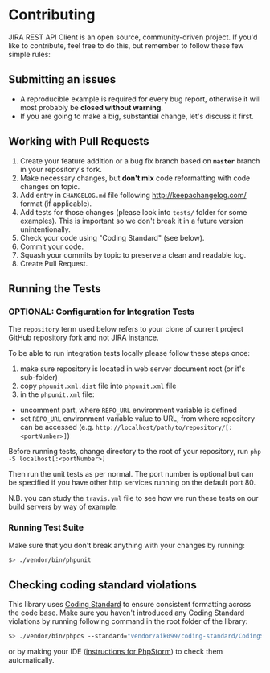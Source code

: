 # Contributing
JIRA REST API Client is an open source, community-driven project. If you'd like to contribute, feel free to do this, but remember to follow these few simple rules:

## Submitting an issues
- A reproducible example is required for every bug report, otherwise it will most probably be __closed without warning__.
- If you are going to make a big, substantial change, let's discuss it first.

## Working with Pull Requests
1. Create your feature addition or a bug fix branch based on __`master`__ branch in your repository's fork.
2. Make necessary changes, but __don't mix__ code reformatting with code changes on topic.
3. Add entry in `CHANGELOG.md` file following http://keepachangelog.com/ format (if applicable).
4. Add tests for those changes (please look into `tests/` folder for some examples). This is important so we don't break it in a future version unintentionally.
5. Check your code using "Coding Standard" (see below).
6. Commit your code.
7. Squash your commits by topic to preserve a clean and readable log.
8. Create Pull Request.

## Running the Tests

### OPTIONAL: Configuration for Integration Tests

The `repository` term used below refers to your clone of current project GitHub repository fork and not JIRA instance.

To be able to run integration tests locally please follow these steps once:

1. make sure repository is located in web server document root (or it's sub-folder)
2. copy `phpunit.xml.dist` file into `phpunit.xml` file
3. in the `phpunit.xml` file:
 * uncomment part, where `REPO_URL` environment variable is defined
 * set `REPO_URL` environment variable value to URL, from where repository can be accessed (e.g. `http://localhost/path/to/repository/[:<portNumber>]`)
 
Before running tests, change directory to the root of your repository, run `php -S localhost[:<portNumber>]`

Then run the unit tests as per normal. The port number is optional but can be specified if you have other http services running on the default port 80.

N.B. you can study the `travis.yml` file to see how we run these tests on our build servers by way of example.

### Running Test Suite

Make sure that you don't break anything with your changes by running:

```bash
$> ./vendor/bin/phpunit
```

## Checking coding standard violations

This library uses [Coding Standard](https://github.com/aik099/CodingStandard) to ensure consistent formatting across the code base. Make sure you haven't introduced any Coding Standard violations by running following command in the root folder of the library:

```bash
$> ./vendor/bin/phpcs --standard="vendor/aik099/coding-standard/CodingStandard" src tests
```

or by making your IDE ([instructions for PhpStorm](http://www.jetbrains.com/phpstorm/webhelp/using-php-code-sniffer-tool.html)) to check them automatically.
